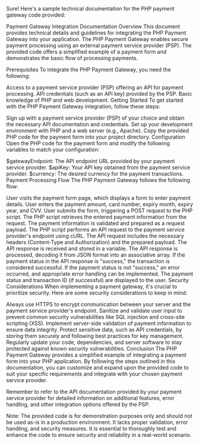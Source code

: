 Sure! Here's a sample technical documentation for the PHP payment gateway code provided:

Payment Gateway Integration Documentation
Overview
This document provides technical details and guidelines for integrating the PHP Payment Gateway into your application. The PHP Payment Gateway enables secure payment processing using an external payment service provider (PSP). The provided code offers a simplified example of a payment form and demonstrates the basic flow of processing payments.

Prerequisites
To integrate the PHP Payment Gateway, you need the following:

Access to a payment service provider (PSP) offering an API for payment processing.
API credentials (such as an API key) provided by the PSP.
Basic knowledge of PHP and web development.
Getting Started
To get started with the PHP Payment Gateway integration, follow these steps:

Sign up with a payment service provider (PSP) of your choice and obtain the necessary API documentation and credentials.
Set up your development environment with PHP and a web server (e.g., Apache).
Copy the provided PHP code for the payment form into your project directory.
Configuration
Open the PHP code for the payment form and modify the following variables to match your configuration:

$gatewayEndpoint: The API endpoint URL provided by your payment service provider.
$apiKey: Your API key obtained from the payment service provider.
$currency: The desired currency for the payment transactions.
Payment Processing Flow
The PHP Payment Gateway follows the following flow:

User visits the payment form page, which displays a form to enter payment details.
User enters the payment amount, card number, expiry month, expiry year, and CVV.
User submits the form, triggering a POST request to the PHP script.
The PHP script retrieves the entered payment information from the request.
The payment information is validated and prepared as a request payload.
The PHP script performs an API request to the payment service provider's endpoint using cURL.
The API request includes the necessary headers (Content-Type and Authorization) and the prepared payload.
The API response is received and stored in a variable.
The API response is processed, decoding it from JSON format into an associative array.
If the payment status in the API response is "success," the transaction is considered successful.
If the payment status is not "success," an error occurred, and appropriate error handling can be implemented.
The payment status and transaction ID (if successful) are displayed to the user.
Security Considerations
When implementing a payment gateway, it's crucial to prioritize security. Here are some security considerations to keep in mind:

Always use HTTPS to encrypt communication between your server and the payment service provider's endpoint.
Sanitize and validate user input to prevent common security vulnerabilities like SQL injection and cross-site scripting (XSS).
Implement server-side validation of payment information to ensure data integrity.
Protect sensitive data, such as API credentials, by storing them securely and following best practices for key management.
Regularly update your code, dependencies, and server software to stay protected against known security vulnerabilities.
Conclusion
The PHP Payment Gateway provides a simplified example of integrating a payment form into your PHP application. By following the steps outlined in this documentation, you can customize and expand upon the provided code to suit your specific requirements and integrate with your chosen payment service provider.

Remember to refer to the API documentation provided by your payment service provider for detailed information on additional features, error handling, and other integration options offered by the PSP.

Note: The provided code is for demonstration purposes only and should not be used as-is in a production environment. It lacks proper validation, error handling, and security measures. It is essential to thoroughly test and enhance the code to ensure security and reliability in a real-world scenario.
